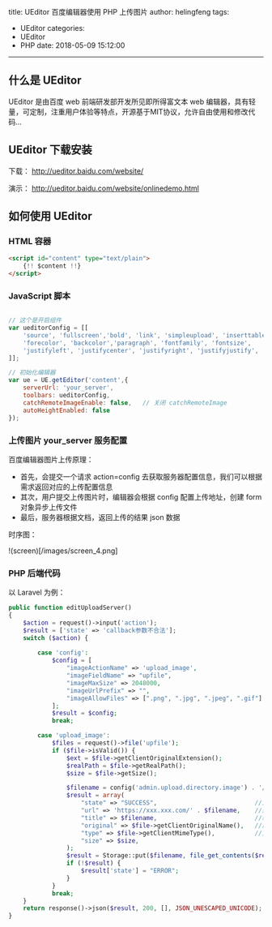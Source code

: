 title: UEditor 百度编辑器使用 PHP 上传图片
author: helingfeng
tags:
  - UEditor
categories:
  - UEditor
  - PHP
date: 2018-05-09 15:12:00
---
## 什么是 UEditor

UEditor 是由百度 web 前端研发部开发所见即所得富文本 web 编辑器，具有轻量，可定制，注重用户体验等特点，开源基于MIT协议，允许自由使用和修改代码...

## UEditor 下载安装

下载：
http://ueditor.baidu.com/website/

演示：
http://ueditor.baidu.com/website/onlinedemo.html

## 如何使用 UEditor

### HTML 容器
```html
<script id="content" type="text/plain">
    {!! $content !!}
</script>
```

### JavaScript 脚本
```JavaScript

// 这个是开启组件
var ueditorConfig = [[
    'source', 'fullscreen','bold', 'link', 'simpleupload', 'inserttable', 'undo', 'redo',
    'forecolor', 'backcolor','paragraph', 'fontfamily', 'fontsize',
    'justifyleft', 'justifycenter', 'justifyright', 'justifyjustify',
]];

// 初始化编辑器
var ue = UE.getEditor('content',{
    serverUrl: 'your_server',
    toolbars: ueditorConfig,
    catchRemoteImageEnable: false,   // 关闭 catchRemoteImage
    autoHeightEnabled: false
});
```

### 上传图片 your_server 服务配置

百度编辑器图片上传原理： 

- 首先，会提交一个请求 action=config 去获取服务器配置信息，我们可以根据需求返回对应的上传配置信息
- 其次，用户提交上传图片时，编辑器会根据 config 配置上传地址，创建 form 对象异步上传文件
- 最后，服务器根据文档，返回上传的结果 json 数据

时序图：

!(screen)[/images/screen_4.png]

### PHP 后端代码

以 Laravel 为例：

```php
public function editUploadServer()
{
    $action = request()->input('action');
    $result = ['state' => 'callback参数不合法'];
    switch ($action) {
    
        case 'config':
            $config = [
                "imageActionName" => 'upload_image',
                "imageFieldName" => "upfile",
                "imageMaxSize" => 2048000,
                "imageUrlPrefix" => "",
                "imageAllowFiles" => [".png", ".jpg", ".jpeg", ".gif"]
            ];
            $result = $config;
            break;

        case 'upload_image':
            $files = request()->file('upfile');
            if ($file->isValid()) {
                $ext = $file->getClientOriginalExtension();
                $realPath = $file->getRealPath();
                $size = $file->getSize();

                $filename = config('admin.upload.directory.image') . '/' . date('Y-m-d-H-i-s') . '-' . uniqid() . '.' . $ext;
                $result = array(
                    "state" => "SUCCESS",                           //上传状态，上传成功时必须返回"SUCCESS"
                    "url" => 'https://xxx.xxx.com/' . $filename,    //返回的地址
                    "title" => $filename,                           //新文件名
                    "original" => $file->getClientOriginalName(),   //原始文件名
                    "type" => $file->getClientMimeType(),           //文件类型
                    "size" => $size,
                );
                $result = Storage::put($filename, file_get_contents($realPath));
                if (!$result) {
                    $result['state'] = "ERROR";
                }
            }
            break;
    }
    return response()->json($result, 200, [], JSON_UNESCAPED_UNICODE);
}
```



